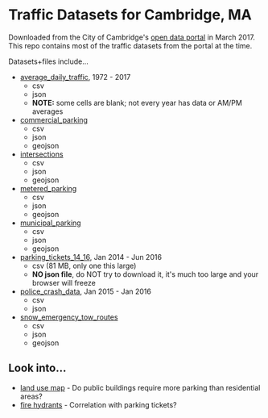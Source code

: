 # Traffic Datasets for Cambridge, MA

Downloaded from the City of Cambridge's [open data portal](https://data.cambridgema.gov/browse) in March 2017. This repo contains most of the traffic datasets from the portal at the time.

Datasets+files include...
- [average_daily_traffic](https://data.cambridgema.gov/Traffic-Parking-and-Transportation/Average-Daily-Traffic-Counts-1972-to-2017/v43b-kqeq), 1972 - 2017
  - csv
  - json
  - **NOTE:** some cells are blank; not every year has data or AM/PM averages
- [commercial_parking](https://data.cambridgema.gov/Traffic-Parking-and-Transportation/Commercial-Parking/t8tm-muns)
  - csv
  - json
  - geojson
- [intersections](https://data.cambridgema.gov/Traffic-Parking-and-Transportation/Intersections/8m9a-yuzk)
  - csv
  - json
  - geojson
- [metered_parking](https://data.cambridgema.gov/Traffic-Parking-and-Transportation/Metered-Parking-Spaces/6h7q-rwhf)
  - csv
  - json
  - geojson
- [municipal_parking](https://data.cambridgema.gov/Traffic-Parking-and-Transportation/Municipal-Parking-Lots/27w3-catu)
  - csv
  - json
  - geojson
- [parking_tickets_14_16](https://data.cambridgema.gov/Traffic-Parking-and-Transportation/Cambridge-Parking-Tickets-for-the-period-January-2/vnxa-cuyr), Jan 2014 - Jun 2016
  - csv (81 MB, only one this large)
  - **NO json file**, do NOT try to download it, it's much too large and your browser will freeze
- [police_crash_data](https://data.cambridgema.gov/Public-Safety/Police-Department-Crash-Data-Historical/ybny-g9cv), Jan 2015 - Jan 2016
  - csv
  - json
- [snow_emergency_tow_routes](https://data.cambridgema.gov/Traffic-Parking-and-Transportation/Snow-Emergency-Tow-Routes/c28n-xhxw)
  - csv
  - json
  - geojson


## Look into...
 - [land use map](https://data.cambridgema.gov/Planning/Land-Use-Map/srp4-fhjz) - Do public buildings require more parking than residential areas?
 - [fire hydrants](https://data.cambridgema.gov/Geographic-Information-GIS-/Hydrants/szvy-s7ga) - Correlation with parking tickets?
 